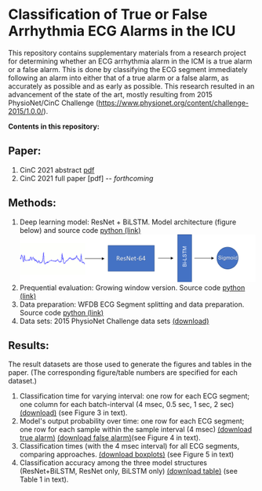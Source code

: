 # Classification of True or False Arrhythmia ECG Alarms in the ICU

This repository contains supplementary materials from a research project for determining whether an ECG arrhythmia alarm in the ICM is a true alarm or a false alarm. This is done by classifying the ECG segment immediately following an alarm into either that of a true alarm or a false alarm, as accurately as possible and as early as possible. This research resulted in an advancement of the state of the art, mostly resulting from 2015 PhysioNet/CinC Challenge (https://www.physionet.org/content/challenge-2015/1.0.0/).

**Contents in this repository:**

## Paper:
1. CinC 2021 abstract [pdf](abstract.pdf)
2. CinC 2021 full paper [pdf] -- _forthcoming_

## Methods:
1. Deep learning model: ResNet + BiLSTM. Model architecture (figure below) and source code [python (link)](resnet_attention.py)
    ![ResNet + BiLSTM](arch.png)   
2. Prequential evaluation: Growing window version. Source code [python (link)](split.npy)
3. Data preparation: WFDB ECG Segment splitting and data preparation. Source code [python (link)](split.py)
4. Data sets: 2015 PhysioNet Challenge data sets [(download)](https://storage.googleapis.com/challenge-2015-1.0.0.physionet.org/reducing-false-arrhythmia-alarms-in-the-icu-the-physionet-computing-in-cardiology-challenge-2015-1.0.0.zip)

## Results:
The result datasets are those used to generate the figures and tables in the paper. (The corresponding figure/table numbers are specified for each dataset.)
1. Classification time for varying interval: one row for each ECG segment; one column for each batch-interval (4 msec, 0.5 sec, 1 sec, 2 sec) [(download)](figures/Figure3.png) (see Figure 3 in text).
2. Model's output probability over time: one row for each ECG segment; one row for each sample within the sample interval (4 msec) [(download true alarm)](figures/Figure4Left.png) [(download false alarm)](figures/Figure4Right.png)(see Figure 4 in text).
3. Classification times (with the 4 msec interval) for all ECG segments, comparing approaches. [(download boxplots)](figures/Figure5.png) (see Figure 5 in text)
5. Classification accuracy among the three model structures (ResNet+BiLSTM, ResNet only, BiLSTM only) [(download table)](figures/Table1.png) (see Table 1 in text).

